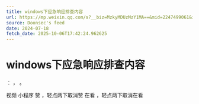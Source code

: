 ```yaml
---
title: windows下应急响应排查内容
url: https://mp.weixin.qq.com/s?__biz=MzkyMDUzMzY1MA==&mid=2247499061&idx=1&sn=0ceec600978a5b88a34a3d3ae7ee7460
source: Doonsec's feed
date: 2024-07-18
fetch_date: 2025-10-06T17:42:24.962625
---
```


# windows下应急响应排查内容

：
，
。

视频
小程序
赞
，轻点两下取消赞
在看
，轻点两下取消在看